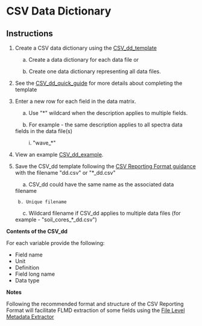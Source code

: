 # CSV Data Dictionary

## Instructions

1. Create a CSV data dictionary using the [CSV\_dd\_template](https://github.com/ess-dive-community/essdive-file-level-metadata/blob/master/CSV_dd/CSV_dd_template.csv) 
 
        a. Create a data dictionary for each data file or  

        b. Create one data dictionary representing all data files.    

3. See the [CSV\_dd\_quick\_guide](csv_dd_quick_guide.md) for more details about completing the template  
4. Enter a new row for each field in the data matrix.

        a. Use "\*" wildcard when the description applies to multiple fields.  

        b. For example - the same description applies to all spectra data fields in the data file(s)   

            i. "wave_\*\"   
6. View an example [CSV\_dd\_example](csv_dd_example.md).  
7. Save the CSV\_dd template following the [CSV Reporting Format guidance](https://github.com/ess-dive-community/essdive-csv-structure) with the filename "dd.csv" or "\*\_dd.csv"  

        a. CSV_dd could have the same name as the associated data filename  

        b. Unique filename
        
        c. Wildcard filename if CSV_dd applies to multiple data files (for example - "soil_cores_\*\_dd.csv")      


**Contents of the CSV\_dd**

For each variable provide the following:

* Field name  
* Unit  
* Definition  
* Field long name  
* Data type  

**Notes**

Following the recommended format and structure of the CSV Reporting Format will facilitate FLMD extraction of some fields using the [File Level Metadata Extractor](https://code.ornl.gov/ngee-arctic/ess-dive-meta)

